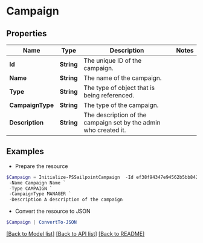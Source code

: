 # Campaign
## Properties

Name | Type | Description | Notes
------------ | ------------- | ------------- | -------------
**Id** | **String** | The unique ID of the campaign. | 
**Name** | **String** | The name of the campaign. | 
**Type** | **String** | The type of object that is being referenced. | 
**CampaignType** | **String** | The type of the campaign. | 
**Description** | **String** | The description of the campaign set by the admin who created it. | 

## Examples

- Prepare the resource
```powershell
$Campaign = Initialize-PSSailpointCampaign  -Id ef38f94347e94562b5bb8424a56397d8 `
 -Name Campaign Name `
 -Type CAMPAIGN `
 -CampaignType MANAGER `
 -Description A description of the campaign
```

- Convert the resource to JSON
```powershell
$Campaign | ConvertTo-JSON
```

[[Back to Model list]](../README.md#documentation-for-models) [[Back to API list]](../README.md#documentation-for-api-endpoints) [[Back to README]](../README.md)

